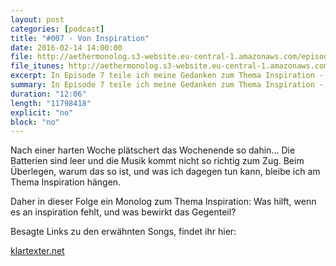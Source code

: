 ```yaml
---
layout: post
categories: [podcast]
title: "#007 - Von Inspiration"
date: 2016-02-14 14:00:00
file: http://aethermonolog.s3-website.eu-central-1.amazonaws.com/episodes/aethermonolog-007.mp3
file_itunes: http://aethermonolog.s3-website.eu-central-1.amazonaws.com/episodes/aethermonolog-007.m4a
excerpt: In Episode 7 teile ich meine Gedanken zum Thema Inspiration - Was hilft, wenn es an inspiration fehlt, und was bewirkt das Gegenteil?
summary: In Episode 7 teile ich meine Gedanken zum Thema Inspiration - Was hilft, wenn es an inspiration fehlt, und was bewirkt das Gegenteil?
duration: "12:06"
length: "11798418"
explicit: "no"
block: "no"
---
```


Nach einer harten Woche plätschert das Wochenende so dahin... Die Batterien sind leer und die Musik kommt nicht so richtig zum Zug. Beim Überlegen, warum das so ist, und was ich dagegen tun kann, bleibe ich am Thema Inspiration hängen.

Daher in dieser Folge ein Monolog zum Thema Inspiration: Was hilft, wenn es an inspiration fehlt, und was bewirkt das Gegenteil?


Besagte Links zu den erwähnten Songs, findet ihr hier:

[klartexter.net](http://klartexter.net)
